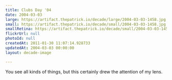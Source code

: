 ```yaml
---
title: Clubs Day '04
date: 2004-03-03
large: https://artifact.thepatrick.io/decade/large/2004-03-03-1458.jpg
small: https://artifact.thepatrick.io/decade/small/2004-03-03-1458.jpg
smallRetina: https://artifact.thepatrick.io/decade/small/2004-03-03-1458@2x.jpg
flickrUrl: null
photoId: null
createdAt: 2011-01-30 11:07:14.928733
updatedAt: 2004-03-03 00:00:00
layout: decade-image

---
```

You see all kinds of things, but this certainly drew the attention of my lens.
